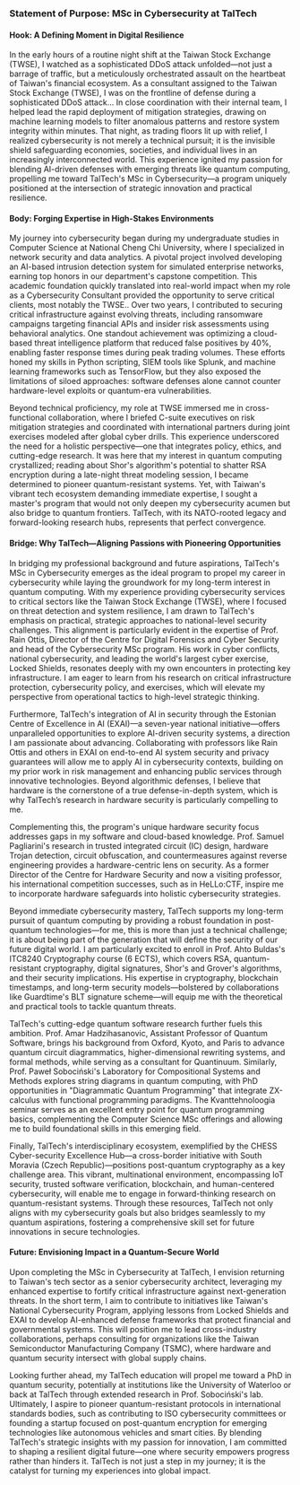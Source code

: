 ### Statement of Purpose: MSc in Cybersecurity at TalTech

#### Hook: A Defining Moment in Digital Resilience
In the early hours of a routine night shift at the Taiwan Stock Exchange (TWSE), I watched as a sophisticated DDoS attack unfolded—not just a barrage of traffic, but a meticulously orchestrated assault on the heartbeat of Taiwan's financial ecosystem. As a consultant assigned to the Taiwan Stock Exchange (TWSE), I was on the frontline of defense during a sophisticated DDoS attack... In close coordination with their internal team, I helped lead the rapid deployment of mitigation strategies, drawing on machine learning models to filter anomalous patterns and restore system integrity within minutes. That night, as trading floors lit up with relief, I realized cybersecurity is not merely a technical pursuit; it is the invisible shield safeguarding economies, societies, and individual lives in an increasingly interconnected world. This experience ignited my passion for blending AI-driven defenses with emerging threats like quantum computing, propelling me toward TalTech's MSc in Cybersecurity—a program uniquely positioned at the intersection of strategic innovation and practical resilience.

#### Body: Forging Expertise in High-Stakes Environments
My journey into cybersecurity began during my undergraduate studies in Computer Science at National Cheng Chi University, where I specialized in network security and data analytics. A pivotal project involved developing an AI-based intrusion detection system for simulated enterprise networks, earning top honors in our department's capstone competition. This academic foundation quickly translated into real-world impact when my role as a Cybersecurity Consultant provided the opportunity to serve critical clients, most notably the TWSE.. Over two years, I contributed to securing critical infrastructure against evolving threats, including ransomware campaigns targeting financial APIs and insider risk assessments using behavioral analytics. One standout achievement was optimizing a cloud-based threat intelligence platform that reduced false positives by 40%, enabling faster response times during peak trading volumes. These efforts honed my skills in Python scripting, SIEM tools like Splunk, and machine learning frameworks such as TensorFlow, but they also exposed the limitations of siloed approaches: software defenses alone cannot counter hardware-level exploits or quantum-era vulnerabilities.

Beyond technical proficiency, my role at TWSE immersed me in cross-functional collaboration, where I briefed C-suite executives on risk mitigation strategies and coordinated with international partners during joint exercises modeled after global cyber drills. This experience underscored the need for a holistic perspective—one that integrates policy, ethics, and cutting-edge research. It was here that my interest in quantum computing crystallized; reading about Shor's algorithm's potential to shatter RSA encryption during a late-night threat modeling session, I became determined to pioneer quantum-resistant systems. Yet, with Taiwan's vibrant tech ecosystem demanding immediate expertise, I sought a master's program that would not only deepen my cybersecurity acumen but also bridge to quantum frontiers. TalTech, with its NATO-rooted legacy and forward-looking research hubs, represents that perfect convergence.

#### Bridge: Why TalTech—Aligning Passions with Pioneering Opportunities
In bridging my professional background and future aspirations, TalTech's MSc in Cybersecurity emerges as the ideal program to propel my career in cybersecurity while laying the groundwork for my long-term interest in quantum computing. With my experience providing cybersecurity services to critical sectors like the Taiwan Stock Exchange (TWSE), where I focused on threat detection and system resilience, I am drawn to TalTech's emphasis on practical, strategic approaches to national-level security challenges. This alignment is particularly evident in the expertise of Prof. Rain Ottis, Director of the Centre for Digital Forensics and Cyber Security and head of the Cybersecurity MSc program. His work in cyber conflicts, national cybersecurity, and leading the world's largest cyber exercise, Locked Shields, resonates deeply with my own encounters in protecting key infrastructure. I am eager to learn from his research on critical infrastructure protection, cybersecurity policy, and exercises, which will elevate my perspective from operational tactics to high-level strategic thinking.

Furthermore, TalTech's integration of AI in security through the Estonian Centre of Excellence in AI (EXAI)—a seven-year national initiative—offers unparalleled opportunities to explore AI-driven security systems, a direction I am passionate about advancing. Collaborating with professors like Rain Ottis and others in EXAI on end-to-end AI system security and privacy guarantees will allow me to apply AI in cybersecurity contexts, building on my prior work in risk management and enhancing public services through innovative technologies. Beyond algorithmic defenses, I believe that hardware is the cornerstone of a true defense-in-depth system, which is why TalTech’s research in hardware security is particularly compelling to me.

Complementing this, the program's unique hardware security focus addresses gaps in my software and cloud-based knowledge. Prof. Samuel Pagliarini's research in trusted integrated circuit (IC) design, hardware Trojan detection, circuit obfuscation, and countermeasures against reverse engineering provides a hardware-centric lens on security. As a former Director of the Centre for Hardware Security and now a visiting professor, his international competition successes, such as in HeLLo:CTF, inspire me to incorporate hardware safeguards into holistic cybersecurity strategies.

Beyond immediate cybersecurity mastery, TalTech supports my long-term pursuit of quantum computing by providing a robust foundation in post-quantum technologies—for me, this is more than just a technical challenge; it is about being part of the generation that will define the security of our future digital world. I am particularly excited to enroll in Prof. Ahto Buldas's ITC8240 Cryptography course (6 ECTS), which covers RSA, quantum-resistant cryptography, digital signatures, Shor's and Grover's algorithms, and their security implications. His expertise in cryptography, blockchain timestamps, and long-term security models—bolstered by collaborations like Guardtime's BLT signature scheme—will equip me with the theoretical and practical tools to tackle quantum threats.

TalTech's cutting-edge quantum software research further fuels this ambition. Prof. Amar Hadzihasanovic, Assistant Professor of Quantum Software, brings his background from Oxford, Kyoto, and Paris to advance quantum circuit diagrammatics, higher-dimensional rewriting systems, and formal methods, while serving as a consultant for Quantinuum. Similarly, Prof. Paweł Sobociński's Laboratory for Compositional Systems and Methods explores string diagrams in quantum computing, with PhD opportunities in "Diagrammatic Quantum Programming" that integrate ZX-calculus with functional programming paradigms. The Kvanttehnoloogia seminar serves as an excellent entry point for quantum programming basics, complementing the Computer Science MSc offerings and allowing me to build foundational skills in this emerging field.

Finally, TalTech's interdisciplinary ecosystem, exemplified by the CHESS Cyber-security Excellence Hub—a cross-border initiative with South Moravia (Czech Republic)—positions post-quantum cryptography as a key challenge area. This vibrant, multinational environment, encompassing IoT security, trusted software verification, blockchain, and human-centered cybersecurity, will enable me to engage in forward-thinking research on quantum-resistant systems. Through these resources, TalTech not only aligns with my cybersecurity goals but also bridges seamlessly to my quantum aspirations, fostering a comprehensive skill set for future innovations in secure technologies.

#### Future: Envisioning Impact in a Quantum-Secure World
Upon completing the MSc in Cybersecurity at TalTech, I envision returning to Taiwan's tech sector as a senior cybersecurity architect, leveraging my enhanced expertise to fortify critical infrastructure against next-generation threats. In the short term, I aim to contribute to initiatives like Taiwan's National Cybersecurity Program, applying lessons from Locked Shields and EXAI to develop AI-enhanced defense frameworks that protect financial and governmental systems. This will position me to lead cross-industry collaborations, perhaps consulting for organizations like the Taiwan Semiconductor Manufacturing Company (TSMC), where hardware and quantum security intersect with global supply chains.

Looking further ahead, my TalTech education will propel me toward a PhD in quantum security, potentially at institutions like the University of Waterloo or back at TalTech through extended research in Prof. Sobociński's lab. Ultimately, I aspire to pioneer quantum-resistant protocols in international standards bodies, such as contributing to ISO cybersecurity committees or founding a startup focused on post-quantum encryption for emerging technologies like autonomous vehicles and smart cities. By blending TalTech's strategic insights with my passion for innovation, I am committed to shaping a resilient digital future—one where security empowers progress rather than hinders it. TalTech is not just a step in my journey; it is the catalyst for turning my experiences into global impact.